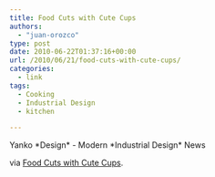 ```yaml
---
title: Food Cuts with Cute Cups
authors: 
  - "juan-orozco"
type: post
date: 2010-06-22T01:37:16+00:00
url: /2010/06/21/food-cuts-with-cute-cups/
categories:
  - link
tags:
  - Cooking
  - Industrial Design
  - kitchen

---
```

Yanko \*Design\* - Modern \*Industrial Design\* News

via [Food Cuts with Cute Cups][1].

<p style="text-align:center;">
  <a href="http://www.yankodesign.com/2010/06/21/food-cuts-with-cute-cups/"><img src='http://juanthedesigner.files.wordpress.com/2010/06/bowlboard021.jpg?w=580' alt='' data-recalc-dims="1" /></a>
</p>

 [1]: http://www.yankodesign.com/2010/06/21/food-cuts-with-cute-cups/